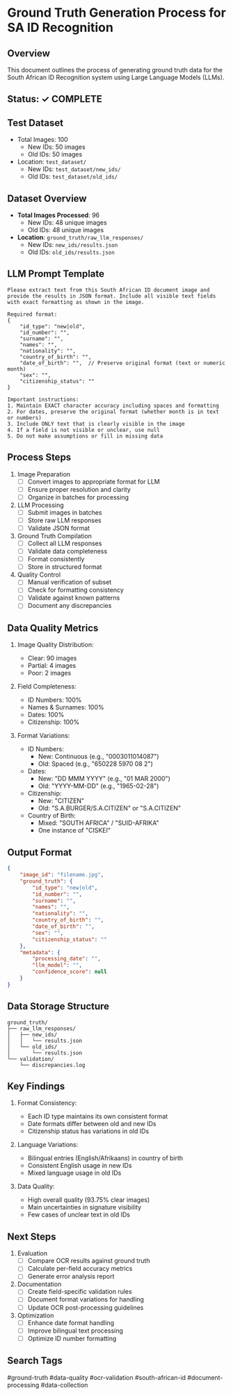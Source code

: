 # Ground Truth Generation Process for SA ID Recognition

## Overview
This document outlines the process of generating ground truth data for the South African ID Recognition system using Large Language Models (LLMs).

## Status: ✓ COMPLETE

## Test Dataset
- Total Images: 100
  * New IDs: 50 images
  * Old IDs: 50 images
- Location: `test_dataset/`
  * New IDs: `test_dataset/new_ids/`
  * Old IDs: `test_dataset/old_ids/`

## Dataset Overview
- **Total Images Processed**: 96
  * New IDs: 48 unique images
  * Old IDs: 48 unique images
- **Location**: `ground_truth/raw_llm_responses/`
  * New IDs: `new_ids/results.json`
  * Old IDs: `old_ids/results.json`

## LLM Prompt Template
```
Please extract text from this South African ID document image and provide the results in JSON format. Include all visible text fields with exact formatting as shown in the image.

Required format:
{
    "id_type": "new|old",
    "id_number": "",
    "surname": "",
    "names": "",
    "nationality": "",
    "country_of_birth": "",
    "date_of_birth": "",  // Preserve original format (text or numeric month)
    "sex": "",
    "citizenship_status": ""
}

Important instructions:
1. Maintain EXACT character accuracy including spaces and formatting
2. For dates, preserve the original format (whether month is in text or numbers)
3. Include ONLY text that is clearly visible in the image
4. If a field is not visible or unclear, use null
5. Do not make assumptions or fill in missing data
```

## Process Steps
1. Image Preparation
   - [ ] Convert images to appropriate format for LLM
   - [ ] Ensure proper resolution and clarity
   - [ ] Organize in batches for processing

2. LLM Processing
   - [ ] Submit images in batches
   - [ ] Store raw LLM responses
   - [ ] Validate JSON format

3. Ground Truth Compilation
   - [ ] Collect all LLM responses
   - [ ] Validate data completeness
   - [ ] Format consistently
   - [ ] Store in structured format

4. Quality Control
   - [ ] Manual verification of subset
   - [ ] Check for formatting consistency
   - [ ] Validate against known patterns
   - [ ] Document any discrepancies

## Data Quality Metrics
1. Image Quality Distribution:
   - Clear: 90 images
   - Partial: 4 images
   - Poor: 2 images

2. Field Completeness:
   - ID Numbers: 100%
   - Names & Surnames: 100%
   - Dates: 100%
   - Citizenship: 100%

3. Format Variations:
   - ID Numbers:
     * New: Continuous (e.g., "0003011014087")
     * Old: Spaced (e.g., "650228 5970 08 2")
   - Dates:
     * New: "DD MMM YYYY" (e.g., "01 MAR 2000")
     * Old: "YYYY-MM-DD" (e.g., "1965-02-28")
   - Citizenship:
     * New: "CITIZEN"
     * Old: "S.A.BURGER/S.A.CITIZEN" or "S.A.CITIZEN"
   - Country of Birth:
     * Mixed: "SOUTH AFRICA" / "SUID-AFRIKA"
     * One instance of "CISKEI"

## Output Format
```json
{
    "image_id": "filename.jpg",
    "ground_truth": {
        "id_type": "new|old",
        "id_number": "",
        "surname": "",
        "names": "",
        "nationality": "",
        "country_of_birth": "",
        "date_of_birth": "",
        "sex": "",
        "citizenship_status": ""
    },
    "metadata": {
        "processing_date": "",
        "llm_model": "",
        "confidence_score": null
    }
}
```

## Data Storage Structure
```
ground_truth/
├── raw_llm_responses/
│   ├── new_ids/
│   │   └── results.json
│   └── old_ids/
│       └── results.json
└── validation/
    └── discrepancies.log
```

## Key Findings
1. Format Consistency:
   - Each ID type maintains its own consistent format
   - Date formats differ between old and new IDs
   - Citizenship status has variations in old IDs

2. Language Variations:
   - Bilingual entries (English/Afrikaans) in country of birth
   - Consistent English usage in new IDs
   - Mixed language usage in old IDs

3. Data Quality:
   - High overall quality (93.75% clear images)
   - Main uncertainties in signature visibility
   - Few cases of unclear text in old IDs

## Next Steps
1. Evaluation
   - [ ] Compare OCR results against ground truth
   - [ ] Calculate per-field accuracy metrics
   - [ ] Generate error analysis report

2. Documentation
   - [ ] Create field-specific validation rules
   - [ ] Document format variations for handling
   - [ ] Update OCR post-processing guidelines

3. Optimization
   - [ ] Enhance date format handling
   - [ ] Improve bilingual text processing
   - [ ] Optimize ID number formatting

## Search Tags
#ground-truth #data-quality #ocr-validation #south-african-id #document-processing #data-collection
